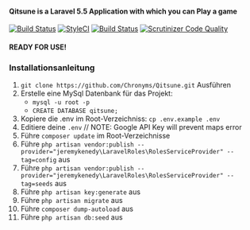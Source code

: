 #### Qitsune is a Laravel 5.5 Application with which you can Play a game
[![Build Status](https://travis-ci.org/Chronyms/Qitsune.svg?branch=admin-panel)](https://travis-ci.org/Chronyms/Qitsune)
[![StyleCI](https://styleci.io/repos/101512980/shield?branch=admin-panel)](https://styleci.io/repos/101512980)
[![Build Status](https://scrutinizer-ci.com/g/Chronyms/Qitsune/badges/build.png?b=admin-panel)](https://scrutinizer-ci.com/g/Chronyms/Qitsune/build-status/admin-panel)
[![Scrutinizer Code Quality](https://scrutinizer-ci.com/g/Chronyms/Qitsune/badges/quality-score.png?b=admin-panel)](https://scrutinizer-ci.com/g/Chronyms/Qitsune/?branch=admin-panel)

#### READY FOR USE!

### Installationsanleitung
1. `git clone https://github.com/Chronyms/Qitsune.git` Ausführen
2. Erstelle eine MySql Datenbank für das Projekt:
    * `mysql -u root -p`
    * `CREATE DATABASE qitsune;`
3. Kopiere die .env im Root-Verzeichniss: `cp .env.example .env`
4. Editiere deine `.env` // NOTE: Google API Key will prevent maps error
5. Führe `composer update` im Root-Verzeichnisse
6. Führe `php artisan vendor:publish --provider="jeremykenedy\LaravelRoles\RolesServiceProvider" --tag=config` aus
8. Führe `php artisan vendor:publish --provider="jeremykenedy\LaravelRoles\RolesServiceProvider" --tag=seeds` aus
9. Führe `php artisan key:generate` aus
10. Führe `php artisan migrate` aus
11. Führe `composer dump-autoload` aus
12. Führe `php artisan db:seed` aus
